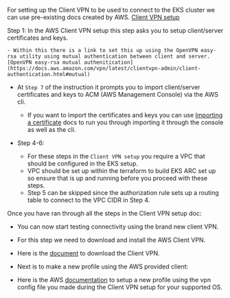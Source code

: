 For setting up the Client VPN to be used to connect to the EKS cluster we can use pre-existing docs created by AWS. [Client VPN setup](https://docs.aws.amazon.com/vpn/latest/clientvpn-admin/cvpn-getting-started.html#cvpn-getting-started-certs)

Step 1: In the AWS Client VPN setup this step asks you to setup client/server certificates and keys. 

    - Within this there is a link to set this up using the OpenVPN easy-rsa utility using mutual authentication between client and server.[OpenVPN easy-rsa mutual authenitication](https://docs.aws.amazon.com/vpn/latest/clientvpn-admin/client-authentication.html#mutual)

- At `Step 7` of the instruction it prompts you to import client/server certificates and keys to ACM (AWS Management Console) via the AWS cli. 
    - If you want to import the certificates and keys you can use [Importing a certificate](https://docs.aws.amazon.com/acm/latest/userguide/import-certificate-api-cli.html) docs to run you through importing it through the console as well as the cli.

- Step 4-6: 
    - For these steps in the `Client VPN setup` you require a VPC that should be configured in the EKS setup. 
    - VPC should be set up within the terraform to build EKS ARC set up so ensure that is up and running before you proceed with these steps. 
    - Step 5 can be skipped since the authorization rule sets up a routing table to connect to the VPC CIDR in Step 4.


Once you have ran through all the steps in the Client VPN setup doc:
- You can now start testing connectivity using the brand new client VPN. 
- For this step we need to download and install the AWS Client VPN. 
- Here is the [document](https://aws.amazon.com/vpn/client-vpn-download/) to download the Client VPN.

- Next is to make a new profile using the AWS provided client:
- Here is the AWS [documentation](https://docs.aws.amazon.com/vpn/latest/clientvpn-user/connect-aws-client-vpn-connect.html) to setup a new profile using the vpn config file you made during the Client VPN setup for your supported OS.